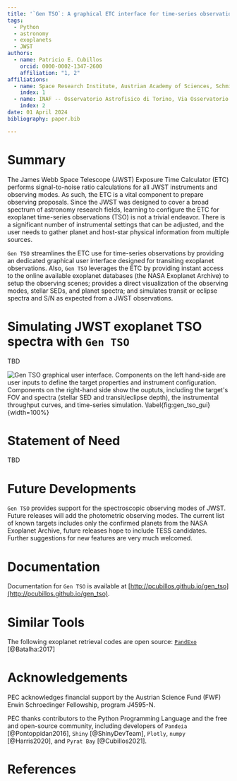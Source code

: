 ```yaml
---
title: '`Gen TSO`: A graphical ETC interface for time-series observations of exoplanets'
tags:
  - Python
  - astronomy
  - exoplanets
  - JWST
authors:
  - name: Patricio E. Cubillos
    orcid: 0000-0002-1347-2600
    affiliation: "1, 2"
affiliations:
  - name: Space Research Institute, Austrian Academy of Sciences, Schmiedlstrasse 6, A-8042, Graz, Austria
    index: 1
  - name: INAF -- Osservatorio Astrofisico di Torino, Via Osservatorio 20, 10025 Pino Torinese, Italy
    index: 2
date: 01 April 2024
bibliography: paper.bib

--- 
```


# Summary

The James Webb Space Telescope (JWST) Exposure Time Calculator (ETC)
performs signal-to-noise ratio calculations for all JWST instruments
and observing modes.  As such, the ETC is a vital component to prepare
observing proposals.  Since the JWST was designed to cover a broad
spectrum of astronomy research fields, learning to configure the ETC
for exoplanet time-series observations (TSO) is not a trivial
endeavor.  There is a significant number of instrumental settings that
can be adjusted, and the user needs to gather planet and host-star
physical information from multiple sources.

`Gen TSO` streamlines the ETC use for time-series observations by
providing an dedicated graphical user interface designed for
transiting exoplanet observations.  Also, `Gen TSO` leverages the ETC
by providing instant access to the online available exoplanet
databases (the NASA Exoplanet Archive) to setup the observing scenes;
provides a direct visualization of the observing modes, stellar SEDs,
and planet spectra; and simulates transit or eclipse spectra and S/N
as expected from a JWST observations.


# Simulating JWST exoplanet TSO spectra with `Gen TSO`

TBD

![Gen TSO graphical user interface.  Components on the left hand-side are user inputs to define the target properties and instrument configuration.  Components on the right-hand side show the ouptuts, including the target's FOV and spectra (stellar SED and transit/eclipse depth), the instrumental throughput curves, and time-series simulation. \label{fig:gen_tso_gui}](gen_tso_gui){width=100%}


# Statement of Need

TBD

# Future Developments

`Gen TSO` provides support for the spectroscopic observing modes of
JWST.  Future releases will add the photometric observing modes.  The
current list of known targets includes only the confirmed planets from
the NASA Exoplanet Archive, future releases hope to include TESS
candidates. Further suggestions for new features are very much
welcomed.


# Documentation

Documentation for `Gen TSO` is available at
[http://pcubillos.github.io/gen_tso](http://pcubillos.github.io/gen_tso).


# Similar Tools

The following exoplanet retrieval codes are open source:
[`PandExo`](https://github.com/natashabatalha/PandExo) [@Batalha:2017]


# Acknowledgements


PEC acknowledges financial support by the Austrian Science Fund (FWF)
Erwin Schroedinger Fellowship, program J4595-N.

PEC thanks contributors to the Python Programming Language and the free
and open-source community, including developers of
`Pandeia` [@Pontoppidan2016], 
`Shiny` [@ShinyDevTeam],
`Plotly`,
`numpy` [@Harris2020], and
`Pyrat Bay` [@Cubillos2021].

# References
